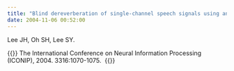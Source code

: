 ```yaml
---
title: "Blind dereverberation of single-channel speech signals using an ICA-based generative model. Lecture Notes in Computer Science,"
date: 2004-11-06 00:52:00
---
```


Lee JH, Oh SH, Lee SY. 

{{<format bright-green>}}
The International Conference on Neural Information Processing (ICONIP), 2004. 3316:1070-1075. 
{{</format>}}